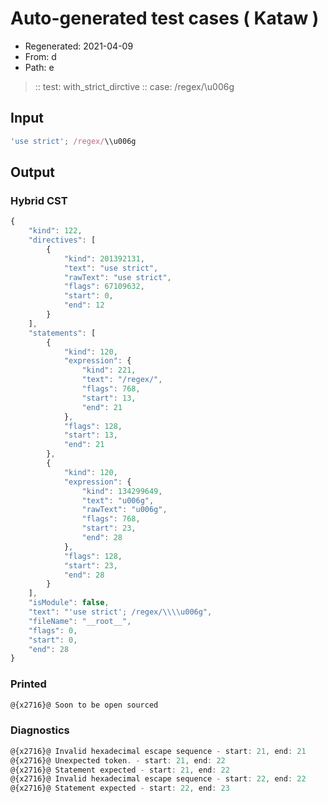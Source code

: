 # Auto-generated test cases ( Kataw )
- Regenerated: 2021-04-09
- From: d
- Path: e
> :: test: with_strict_dirctive
> :: case: /regex/\\u006g
## Input

`````js
'use strict'; /regex/\\u006g
`````

## Output

### Hybrid CST

```javascript
{
    "kind": 122,
    "directives": [
        {
            "kind": 201392131,
            "text": "use strict",
            "rawText": "use strict",
            "flags": 67109632,
            "start": 0,
            "end": 12
        }
    ],
    "statements": [
        {
            "kind": 120,
            "expression": {
                "kind": 221,
                "text": "/regex/",
                "flags": 768,
                "start": 13,
                "end": 21
            },
            "flags": 128,
            "start": 13,
            "end": 21
        },
        {
            "kind": 120,
            "expression": {
                "kind": 134299649,
                "text": "u006g",
                "rawText": "u006g",
                "flags": 768,
                "start": 23,
                "end": 28
            },
            "flags": 128,
            "start": 23,
            "end": 28
        }
    ],
    "isModule": false,
    "text": "'use strict'; /regex/\\\\u006g",
    "fileName": "__root__",
    "flags": 0,
    "start": 0,
    "end": 28
}
```

### Printed

```javascript
@{x2716}@ Soon to be open sourced
```

### Diagnostics

```javascript
@{x2716}@ Invalid hexadecimal escape sequence - start: 21, end: 21
@{x2716}@ Unexpected token. - start: 21, end: 22
@{x2716}@ Statement expected - start: 21, end: 22
@{x2716}@ Invalid hexadecimal escape sequence - start: 22, end: 22
@{x2716}@ Statement expected - start: 22, end: 23

```


